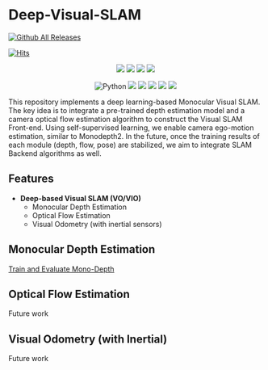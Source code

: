 # Deep-Visual-SLAM

[![Github All Releases](https://img.shields.io/github/downloads/chansoopark98/Deep-Visual-SLAM/total.svg)]() 

[![Hits](https://hits.seeyoufarm.com/api/count/incr/badge.svg?url=https%3A%2F%2Fgithub.com%2Fchansoopark98%2FDeep-Visual-SLAM&count_bg=%2379C83D&title_bg=%23555555&icon=&icon_color=%23E7E7E7&title=hits&edge_flat=false)](https://hits.seeyoufarm.com)

<p align="center">
 <img src="https://img.shields.io/github/issues/chansoopark98/Deep-Visual-SLAM">
 <img src="https://img.shields.io/github/forks/chansoopark98/Deep-Visual-SLAM">
 <img src="https://img.shields.io/github/stars/chansoopark98/Deep-Visual-SLAM">
 <img src="https://img.shields.io/github/license/chansoopark98/Deep-Visual-SLAM">
 </p>

<p align="center">
 <img alt="Python" src ="https://img.shields.io/badge/Python-3776AB.svg?&style=for-the-badge&logo=Python&logoColor=white"/>
 <img src ="https://img.shields.io/badge/Tensorflow-FF6F00.svg?&style=for-the-badge&logo=Tensorflow&logoColor=white"/>
 <img src ="https://img.shields.io/badge/Keras-D00000.svg?&style=for-the-badge&logo=Keras&logoColor=white"/>
 <img src ="https://img.shields.io/badge/OpenCV-5C3EE8.svg?&style=for-the-badge&logo=OpenCV&logoColor=white"/>
 <img src ="https://img.shields.io/badge/Numpy-013243.svg?&style=for-the-badge&logo=Numpy&logoColor=white"/>
 <img src ="https://img.shields.io/badge/Pandas-150458.svg?&style=for-the-badge&logo=Pandas&logoColor=white"/>
 <br>
</p>


This repository implements a deep learning-based Monocular Visual SLAM. The key idea is to integrate a pre-trained depth estimation model and a camera optical flow estimation algorithm to construct the Visual SLAM Front-end. Using self-supervised learning, we enable camera ego-motion estimation, similar to Monodepth2. In the future, once the training results of each module (depth, flow, pose) are stabilized, we aim to integrate SLAM Backend algorithms as well.

## Features
- **Deep-based Visual SLAM (VO/VIO)**
  - Monocular Depth Estimation
  - Optical Flow Estimation
  - Visual Odometry (with inertial sensors)

## Monocular Depth Estimation
[Train and Evaluate Mono-Depth](https://github.com/chansoopark98/Deep-Visual-SLAM/tree/main/depth)


## Optical Flow Estimation

Future work


## Visual Odometry (with Inertial)

Future work